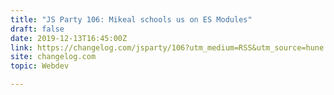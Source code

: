 ```yaml
---
title: "JS Party 106: Mikeal schools us on ES Modules"
draft: false
date: 2019-12-13T16:45:00Z
link: https://changelog.com/jsparty/106?utm_medium=RSS&utm_source=hune
site: changelog.com
topic: Webdev  

---
```

